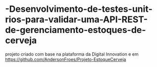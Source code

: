 # -Desenvolvimento-de-testes-unit-rios-para-validar-uma-API-REST-de-gerenciamento-estoques-de-cerveja
projeto criado com base na plataforma da Digital Innovation e em https://github.com/AndersonFroes/Projeto-EstoqueCerveja
